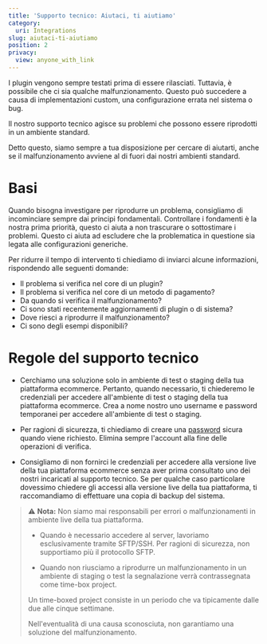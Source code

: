 ```yaml
---
title: 'Supporto tecnico: Aiutaci, ti aiutiamo'
category:
  uri: Integrations
slug: aiutaci-ti-aiutiamo
position: 2
privacy:
  view: anyone_with_link
---
```


I plugin vengono sempre testati prima di essere rilasciati. Tuttavia, è possibile che ci sia qualche malfunzionamento.
Questo può succedere a causa di implementazioni custom, una configurazione errata nel sistema o bug.

Il nostro supporto tecnico agisce su problemi che possono essere riprodotti in un ambiente standard.

Detto questo, siamo sempre a tua disposizione per cercare di aiutarti, anche se il malfunzionamento avviene al di fuori dai nostri ambienti standard.

# Basi 
Quando bisogna investigare per riprodurre un problema, consigliamo di incominciare sempre dai principi fondamentali.
Controllare i fondamenti è la nostra prima priorità, questo ci aiuta a non trascurare o sottostimare i problemi.
Questo ci aiuta ad escludere che la problematica in questione sia legata alle configurazioni generiche. 

Per ridurre il tempo di intervento ti chiediamo di inviarci alcune informazioni, rispondendo alle seguenti domande:

- Il problema si verifica nel core di un plugin?
- Il problema si verifica nel core di un metodo di pagamento? 
- Da quando si verifica il malfunzionamento?
- Ci sono stati recentemente aggiornamenti di plugin o di sistema? 
- Dove riesci a riprodurre il malfunzionamento?
- Ci sono degli esempi disponibili? 

# Regole del supporto tecnico 

- Cerchiamo una soluzione solo in ambiente di test o staging della tua piattaforma ecommerce. Pertanto, quando necessario, ti chiederemo le credenziali per accedere all'ambiente di test o staging della tua piattaforma ecommerce. 
Crea a nome nostro uno username e password temporanei per accedere all'ambiente di test o staging. 

- Per ragioni di sicurezza, ti chiediamo di creare una <a href="https://www.lastpass.com/it/features/password-generator" target="_blank">password</a> <i class="fa fa-external-link" style="font-size:12px;color:#8b929e"></i> sicura quando viene richiesto. Elimina sempre l'account alla fine delle operazioni di verifica.

- Consigliamo di non fornirci le credenziali per accedere alla versione live della tua piattaforma ecommerce senza aver prima consultato uno dei nostri incaricati al supporto tecnico. 
Se per qualche caso particolare dovessimo chiedere gli accessi alla versione live della tua piattaforma, ti raccomandiamo di effettuare una copia di backup del sistema.

> ⚠️ **Nota:** 
> Non siamo mai responsabili per errori o malfunzionamenti in ambiente live della tua piattaforma.
>
> - Quando è	necessario accedere al server, lavoriamo esclusivamente tramite SFTP/SSH. Per ragioni di sicurezza, non supportiamo più il protocollo SFTP. 
>
> - Quando non riusciamo a riprodurre un malfunzionamento in un ambiente di staging o test la segnalazione verrà contrassegnata come time-box project.  
>
> Un time-boxed project consiste in un periodo che va tipicamente dalle due alle cinque settimane.
>
> Nell'eventualità di una causa sconosciuta, non garantiamo una soluzione del malfunzionamento.
